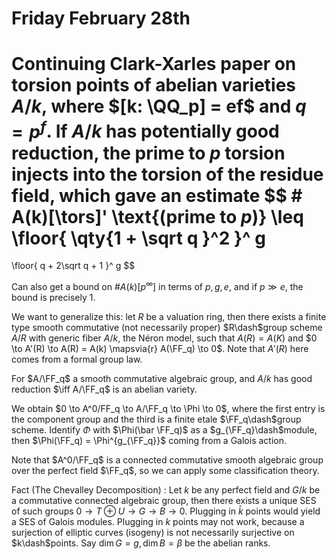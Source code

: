 # Friday February 28th

Continuing Clark-Xarles paper on torsion points of abelian varieties $A/k$, where $[k: \QQ_p] = ef$ and $q = p^f$.
If $A/k$ has potentially good reduction, the prime to $p$ torsion injects into the torsion of the residue field, which gave an estimate 
$$
\# A(k)[\tors]' \text{(prime to $p$)}
\leq 
\floor{ \qty{1 + \sqrt q  }^2  }^ g
= 
\floor{ q + 2\sqrt q + 1  }^ g
$$

Can also get a bound on $\# A(k)[p^\infty]$ in terms of $p, g, e$, and if $p \gg e$, the bound is precisely 1.

We want to generalize this: let $R$ be a valuation ring, then there exists a finite type smooth commutative (not necessarily proper) $R\dash$group scheme $A/R$ with generic fiber $A/k$, the Néron model, such that $A(R) = A(K)$ and $0 \to A'(R) \to A(R) = A(k) \mapsvia{r} A(\FF_q) \to 0$.
Note that $A'(R)$ here comes from a formal group law.

For $A/\FF_q$ a smooth commutative algebraic group, and $A/k$ has good reduction $\iff A/\FF_q$ is an abelian variety.

We obtain $0 \to A^0/FF_q \to A/\FF_q \to \Phi \to 0$, where the first entry is the component group and the third is a finite etale $\FF_q\dash$group scheme.
Identify $\Phi$ with $\Phi(\bar \FF_q)$ as a $g_{\FF_q}\dash$module, then $\Phi(\FF_q) = \Phi^{g_{\FF_q}}$ coming from a Galois action.

Note that $A^0/\FF_q$ is a connected commutative smooth algebraic group over the perfect field $\FF_q$, so we can apply some classification theory.

Fact (The Chevalley Decomposition)
:   Let $k$ be any perfect field and $G/k$ be a commutative connected algebraic group, then there exists a unique SES of such groups $0 \to T\oplus U\to G \to B \to 0$.
    Plugging in $\bar k$ points would yield a SES of Galois modules.
    Plugging in $k$ points may not work, because a surjection of elliptic curves (isogeny) is not necessarily surjective on $k\dash$points.
    Say $\dim G= g, \dim B = \beta$ be the abelian ranks.
